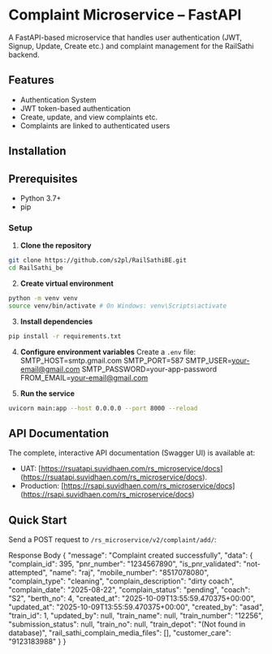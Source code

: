 # Complaint Microservice – FastAPI

A FastAPI-based microservice that handles user authentication (JWT, Signup, Update, Create etc.) and complaint management for the RailSathi backend.

## Features
- Authentication System
- JWT token-based authentication
- Create, update, and view complaints etc.
- Complaints are linked to authenticated users
  
## Installation


## Prerequisites
- Python 3.7+
- pip

### Setup

1. **Clone the repository**
 ```bash
git clone https://github.com/s2pl/RailSathiBE.git
cd RailSathi_be
```

2. **Create virtual environment**

```bash
python -m venv venv
source venv/bin/activate # On Windows: venv\Scripts\activate
```

3. **Install dependencies**

```bash
pip install -r requirements.txt
```
4. **Configure environment variables**
Create a `.env` file:
SMTP_HOST=smtp.gmail.com
SMTP_PORT=587
SMTP_USER=your-email@gmail.com
SMTP_PASSWORD=your-app-password
FROM_EMAIL=your-email@gmail.com

5. **Run the service**

```bash
uvicorn main:app --host 0.0.0.0 --port 8000 --reload
```


## API Documentation

The complete, interactive API documentation (Swagger UI) is available at:
- UAT: [https://rsuatapi.suvidhaen.com/rs_microservice/docs] (https://rsuatapi.suvidhaen.com/rs_microservice/docs).
- Production: [https://rsapi.suvidhaen.com/rs_microservice/docs] (https://rsapi.suvidhaen.com/rs_microservice/docs)

## Quick Start

Send a POST request to `/rs_microservice/v2/complaint/add/`:

Response Body
{
  "message": "Complaint created successfully",
  "data": {
    "complain_id": 395,
    "pnr_number": "1234567890",
    "is_pnr_validated": "not-attempted",
    "name": "raj",
    "mobile_number": "8517078080",
    "complain_type": "cleaning",
    "complain_description": "dirty coach",
    "complain_date": "2025-08-22",
    "complain_status": "pending",
    "coach": "S2",
    "berth_no": 4,
    "created_at": "2025-10-09T13:55:59.470375+00:00",
    "updated_at": "2025-10-09T13:55:59.470375+00:00",
    "created_by": "asad",
    "train_id": 1,
    "updated_by": null,
    "train_name": null,
    "train_number": "12256",
    "submission_status": null,
    "train_no": null,
    "train_depot": "(Not found in database)",
    "rail_sathi_complain_media_files": [],
    "customer_care": "9123183988"
  }
}
